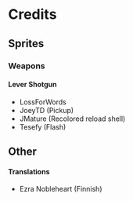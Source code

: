 # Credits
## Sprites
### Weapons
#### Lever Shotgun
* LossForWords
* JoeyTD (Pickup)
* JMature (Recolored reload shell)
* Tesefy (Flash)

## Other
#### Translations
* Ezra Nobleheart (Finnish)